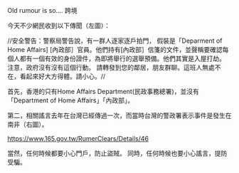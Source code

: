 Old rumour is so.... 跨境

今天不少網民收到以下傳聞（左圖）：

//安全警告：警察局警告說，有一群人逐家逐戶拍門， 假裝是「Deparment of Home Affairs] [內政部］官員。他們持有[內政部］信箋的文件，並聲稱要確認每個人都有一個有效的身份證件，為即將舉行的選舉預備。他們其實是入屋打劫。 注意，政府沒有沒有這個行動。 請轉發到您的鄰居，朋友群聊。這班人無處不在，看起來好大方得體。請小心。//

首先，香港的只有Home Affairs Department(民政事務總署)，並沒有「Department of Home Affairs」「內政部」。

第二，相關謠言去年在台灣已經傳過一次，而當時台灣的警政署表示事件是發生在南非（右圖）。

https://www.165.gov.tw/RumerClears/Details/46

當然，任何時候都要小心門戶，防止盜賊。
同時，任何時候也要小心謠言，提防受騙。